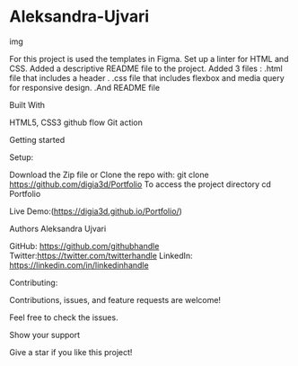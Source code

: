 # Aleksandra-Ujvari
img

For this project is used the templates in Figma.
 Set up a linter for HTML and CSS. Added a descriptive README file to the project. Added 3 files :
.html file that includes a header .
.css file that includes flexbox and media query for responsive design.
.And README file

Built With

HTML5, CSS3
github flow
Git action

Getting started

Setup:

Download the Zip file or Clone the repo with:
git clone https://github.com/digia3d/Portfolio
To access the project directory
cd Portfolio

Live Demo:(https://digia3d.github.io/Portfolio/)

Authors
Aleksandra Ujvari

GitHub: https://github.com/githubhandle
Twitter:https://twitter.com/twitterhandle
LinkedIn: https://linkedin.com/in/linkedinhandle

Contributing:

Contributions, issues, and feature requests are welcome!

Feel free to check the issues. 

Show your support

Give a star if you like this project!




